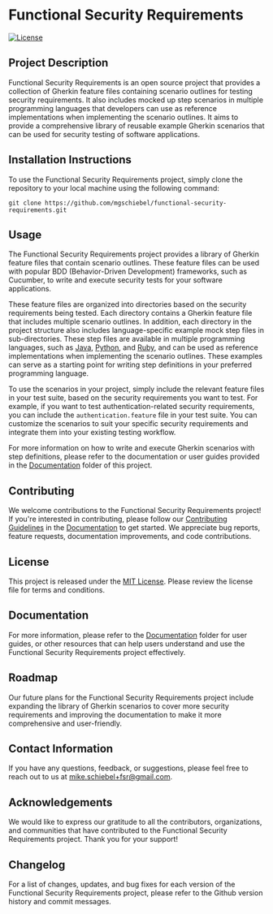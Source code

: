 # Functional Security Requirements

[![License](https://img.shields.io/badge/license-MIT-blue.svg)](LICENSE)

## Project Description

Functional Security Requirements is an open source project that provides a collection of Gherkin feature files containing scenario outlines for testing security requirements. It also includes mocked up step scenarios in multiple programming languages that developers can use as reference implementations when implementing the scenario outlines. It aims to provide a comprehensive library of reusable example Gherkin scenarios that can be used for security testing of software applications.

## Installation Instructions

To use the Functional Security Requirements project, simply clone the repository to your local machine using the following command:

```
git clone https://github.com/mgschiebel/functional-security-requirements.git
```

## Usage

The Functional Security Requirements project provides a library of Gherkin feature files that contain scenario outlines. These feature files can be used with popular BDD (Behavior-Driven Development) frameworks, such as Cucumber, to write and execute security tests for your software applications.

These feature files are organized into directories based on the security requirements being tested. Each directory contains a Gherkin feature file that includes multiple scenario outlines. In addition, each directory in the project structure also includes language-specific example mock step files in sub-directories. These step files are available in multiple programming languages, such as [Java](examples/java), [Python](examples/python), and [Ruby](examples/ruby), and can be used as reference implementations when implementing the scenario outlines. These examples can serve as a starting point for writing step definitions in your preferred programming language.

To use the scenarios in your project, simply include the relevant feature files in your test suite, based on the security requirements you want to test. For example, if you want to test authentication-related security requirements, you can include the `authentication.feature` file in your test suite. You can customize the scenarios to suit your specific security requirements and integrate them into your existing testing workflow.

For more information on how to write and execute Gherkin scenarios with step definitions, please refer to the documentation or user guides provided in the [Documentation](docs/) folder of this project.

## Contributing

We welcome contributions to the Functional Security Requirements project! If you're interested in contributing, please follow our [Contributing Guidelines](CONTRIBUTING.md) in the [Documentation](docs/) to get started. We appreciate bug reports, feature requests, documentation improvements, and code contributions.

## License

This project is released under the [MIT License](LICENSE). Please review the license file for terms and conditions.

## Documentation

For more information, please refer to the [Documentation](docs/) folder for user guides, or other resources that can help users understand and use the Functional Security Requirements project effectively.

## Roadmap

Our future plans for the Functional Security Requirements project include expanding the library of Gherkin scenarios to cover more security requirements and improving the documentation to make it more comprehensive and user-friendly.

## Contact Information

If you have any questions, feedback, or suggestions, please feel free to reach out to us at mike.schiebel+fsr@gmail.com.

## Acknowledgements

We would like to express our gratitude to all the contributors, organizations, and communities that have contributed to the Functional Security Requirements project. Thank you for your support!

## Changelog

For a list of changes, updates, and bug fixes for each version of the Functional Security Requirements project, please refer to the Github version history and commit messages.
